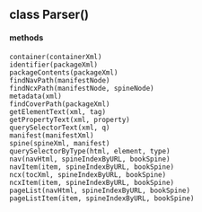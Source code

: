 ## class Parser()  
  #### methods  
    container(containerXml)  
    identifier(packageXml)  
    packageContents(packageXml)  
    findNavPath(manifestNode)  
    findNcxPath(manifestNode, spineNode)  
    metadata(xml)  
    findCoverPath(packageXml)  
    getElementText(xml, tag)  
    getPropertyText(xml, property)  
    querySelectorText(xml, q)  
    manifest(manifestXml)  
    spine(spineXml, manifest)  
    querySelectorByType(html, element, type)  
    nav(navHtml, spineIndexByURL, bookSpine)  
    navItem(item, spineIndexByURL, bookSpine)  
    ncx(tocXml, spineIndexByURL, bookSpine)  
    ncxItem(item, spineIndexByURL, bookSpine)  
    pageList(navHtml, spineIndexByURL, bookSpine)  
    pageListItem(item, spineIndexByURL, bookSpine)  